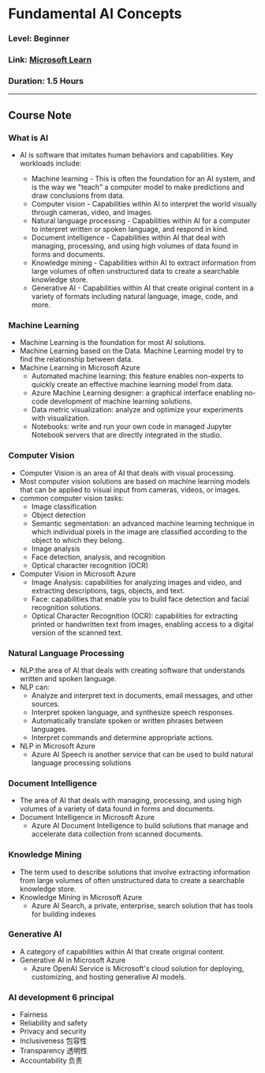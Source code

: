 # Fundamental AI Concepts
### Level: Beginner
### Link: [Microsoft Learn](https://learn.microsoft.com/en-us/training/modules/get-started-ai-fundamentals/)
### Duration: 1.5 Hours

---

## Course Note
### What is AI
- AI is software that imitates human behaviors and capabilities. Key workloads include:

  - Machine learning - This is often the foundation for an AI system, and is the way we "teach" a computer model to make predictions and draw conclusions from data.
  - Computer vision - Capabilities within AI to interpret the world visually through cameras, video, and images.
  - Natural language processing - Capabilities within AI for a computer to interpret written or spoken language, and respond in kind.
  - Document intelligence - Capabilities within AI that deal with managing, processing, and using high volumes of data found in forms and documents.
  - Knowledge mining - Capabilities within AI to extract information from large volumes of often unstructured data to create a searchable knowledge store.
  - Generative AI - Capabilities within AI that create original content in a variety of formats including natural language, image, code, and more.

### Machine Learning
- Machine Learning is the foundation for most AI solutions.
- Machine Learning based on the Data. Machine Learning model try to find the relationship between data.
- Machine Learning in Microsoft Azure
  - Automated machine learning: this feature enables non-experts to quickly create an effective machine learning model from data.
  - Azure Machine Learning designer: a graphical interface enabling no-code development of machine learning solutions.
  - Data metric visualization: analyze and optimize your experiments with visualization.
  - Notebooks: write and run your own code in managed Jupyter Notebook servers that are directly integrated in the studio.


### Computer Vision
- Computer Vision is an area of AI that deals with visual processing.
- Most computer vision solutions are based on machine learning models that can be applied to visual input from cameras, videos, or images.
- common computer vision tasks:
  - Image classification
  - Object detection
  - Semantic segmentation: an advanced machine learning technique in which individual pixels in the image are classified according to the object to which they belong. 
  - Image analysis
  - Face detection, analysis, and recognition
  - Optical character recognition (OCR)
- Computer Vision in Microsoft Azure
  - Image Analysis: capabilities for analyzing images and video, and extracting descriptions, tags, objects, and text.
  - Face: capabilities that enable you to build face detection and facial recognition solutions.
  - Optical Character Recognition (OCR): capabilities for extracting printed or handwritten text from images, enabling access to a digital version of the scanned text.

### Natural Language Processing
- NLP:the area of AI that deals with creating software that understands written and spoken language.
- NLP can:
  - Analyze and interpret text in documents, email messages, and other sources.
  - Interpret spoken language, and synthesize speech responses.
  - Automatically translate spoken or written phrases between languages.
  - Interpret commands and determine appropriate actions.
- NLP in Microsoft Azure
  - Azure AI Speech is another service that can be used to build natural language processing solutions

### Document Intelligence
- The area of AI that deals with managing, processing, and using high volumes of a variety of data found in forms and documents.
- Document Intelligence in Microsoft Azure
  - Azure AI Document Intelligence to build solutions that manage and accelerate data collection from scanned documents.

### Knowledge Mining
- The term used to describe solutions that involve extracting information from large volumes of often unstructured data to create a searchable knowledge store.
- Knowledge Mining in Microsoft Azure
  - Azure AI Search, a private, enterprise, search solution that has tools for building indexes

### Generative AI
- A category of capabilities within AI that create original content.
- Generative AI in Microsoft Azure
  - Azure OpenAI Service is Microsoft's cloud solution for deploying, customizing, and hosting generative AI models.

### AI development 6 principal
- Fairness
- Reliability and safety
- Privacy and security
- Inclusiveness 包容性
- Transparency 透明性
- Accountability 负责
